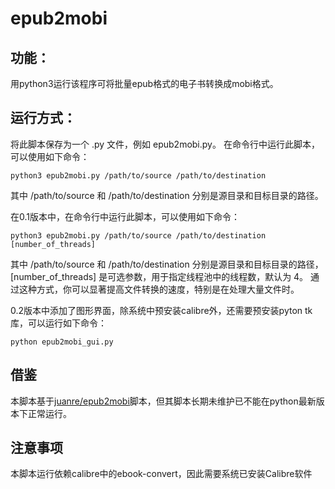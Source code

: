 # epub2mobi
## 功能：
用python3运行该程序可将批量epub格式的电子书转换成mobi格式。
## 运行方式：
将此脚本保存为一个 .py 文件，例如 epub2mobi.py。
在命令行中运行此脚本，可以使用如下命令：

`python3 epub2mobi.py /path/to/source /path/to/destination`

其中 /path/to/source 和 /path/to/destination 分别是源目录和目标目录的路径。

在0.1版本中，在命令行中运行此脚本，可以使用如下命令：

`python3 epub2mobi.py /path/to/source /path/to/destination [number_of_threads]`

其中 /path/to/source 和 /path/to/destination 分别是源目录和目标目录的路径，[number_of_threads] 是可选参数，用于指定线程池中的线程数，默认为 4。
通过这种方式，你可以显著提高文件转换的速度，特别是在处理大量文件时。

0.2版本中添加了图形界面，除系统中预安装calibre外，还需要预安装pyton tk库，可以运行如下命令：

`python epub2mobi_gui.py`
## 借鉴
本脚本基于[juanre/epub2mobi](https://github.com/juanre/epub2mobi)脚本，但其脚本长期未维护已不能在python最新版本下正常运行。

## 注意事项
本脚本运行依赖calibre中的ebook-convert，因此需要系统已安装Calibre软件
